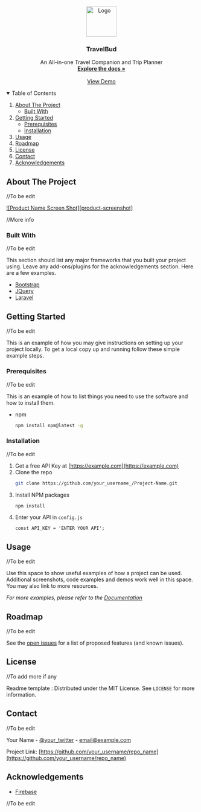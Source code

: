 <!-- PROJECT LOGO -->
<br />
<p align="center">
  <img src="app/src/main/res/drawable/ic_baseline_card_travel_24.xml" alt="Logo" width="80" height="80">
  
  <h3 align="center">TravelBud</h3>

  <p align="center">
    An All-in-one Travel Companion and Trip Planner
    <br />
    <a href="https://github.com/othneildrew/Best-README-Template"><strong>Explore the docs »</strong></a>
    <br />
    <br />
    <a href="https://www.youtube.com/watch?v=8JJ101D3knE&ab_channel=ProgrammingwithMosh">View Demo</a>
  </p>
</p>



<!-- TABLE OF CONTENTS -->
<details open="open">
  <summary>Table of Contents</summary>
  <ol>
    <li>
      <a href="#about-the-project">About The Project</a>
      <ul>
        <li><a href="#built-with">Built With</a></li>
      </ul>
    </li>
    <li>
      <a href="#getting-started">Getting Started</a>
      <ul>
        <li><a href="#prerequisites">Prerequisites</a></li>
        <li><a href="#installation">Installation</a></li>
      </ul>
    </li>
    <li><a href="#usage">Usage</a></li>
    <li><a href="#roadmap">Roadmap</a></li>
    <li><a href="#license">License</a></li>
    <li><a href="#contact">Contact</a></li>
    <li><a href="#acknowledgements">Acknowledgements</a></li>
  </ol>
</details>



<!-- ABOUT THE PROJECT -->
## About The Project
//To be edit

[![Product Name Screen Shot][product-screenshot]](https://drive.google.com/file/d/16CtURnMVPHL2CaoILHPFsCgykfsknNIP/view)

//More info

### Built With
//To be edit

This section should list any major frameworks that you built your project using. Leave any add-ons/plugins for the acknowledgements section. Here are a few examples.
* [Bootstrap](https://getbootstrap.com)
* [JQuery](https://jquery.com)
* [Laravel](https://laravel.com)



<!-- GETTING STARTED -->
## Getting Started
//To be edit

This is an example of how you may give instructions on setting up your project locally.
To get a local copy up and running follow these simple example steps.

### Prerequisites
//To be edit

This is an example of how to list things you need to use the software and how to install them.
* npm
  ```sh
  npm install npm@latest -g
  ```

### Installation
//To be edit

1. Get a free API Key at [https://example.com](https://example.com)
2. Clone the repo
   ```sh
   git clone https://github.com/your_username_/Project-Name.git
   ```
3. Install NPM packages
   ```sh
   npm install
   ```
4. Enter your API in `config.js`
   ```JS
   const API_KEY = 'ENTER YOUR API';
   ```



<!-- USAGE EXAMPLES -->
## Usage

//To be edit

Use this space to show useful examples of how a project can be used. Additional screenshots, code examples and demos work well in this space. You may also link to more resources.

_For more examples, please refer to the [Documentation](https://example.com)_



<!-- ROADMAP -->
## Roadmap

//To be edit

See the [open issues](https://github.com/othneildrew/Best-README-Template/issues) for a list of proposed features (and known issues).



<!-- LICENSE -->
## License

//To add more if any

Readme template : Distributed under the MIT License. See `LICENSE` for more information.


<!-- CONTACT -->
## Contact

//To be edit

Your Name - [@your_twitter](https://twitter.com/your_username) - email@example.com

Project Link: [https://github.com/your_username/repo_name](https://github.com/your_username/repo_name)



<!-- ACKNOWLEDGEMENTS -->
## Acknowledgements

* [Firebase](firebase.google.com)

//To be edit

